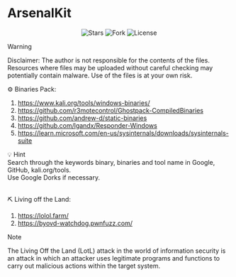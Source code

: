 # ArsenalKit

<p align="center"> 
      <img src="https://img.shields.io/github/stars/0xHaskar/ArsenalKit.svg" alt="Stars">
      <img src="https://img.shields.io/github/forks/0xHaskar/ArsenalKit.svg" alt="Fork">
      <img src="https://img.shields.io/github/license/0xHaskar/ArsenalKit.svg" alt="License">
</p>

> [!Warning]
> Disclaimer:
> The author is not responsible for the contents of the files. Resources where files may be uploaded without careful checking may potentially contain malware. Use of the files is at your own risk.

⚙️ Binaries Pack:  <br>
1. https://www.kali.org/tools/windows-binaries/ <br>
2. https://github.com/r3motecontrol/Ghostpack-CompiledBinaries <br>
3. https://github.com/andrew-d/static-binaries <br>
4. https://github.com/lgandx/Responder-Windows <br>
5. https://learn.microsoft.com/en-us/sysinternals/downloads/sysinternals-suite <br>

💡 Hint <br>
Search through the keywords binary, binaries and tool name in Google, GitHub, kali.org/tools. <br>
Use Google Dorks if necessary.  <br>
<br>

⛏️ Living off the Land:  <br>
1. https://lolol.farm/ <br>
2. https://byovd-watchdog.pwnfuzz.com/ <br>
> [!NOTE]
> The Living Off the Land (LotL) attack in the world of information security is an attack in which an attacker uses legitimate programs and functions to carry out malicious actions within the target system.
